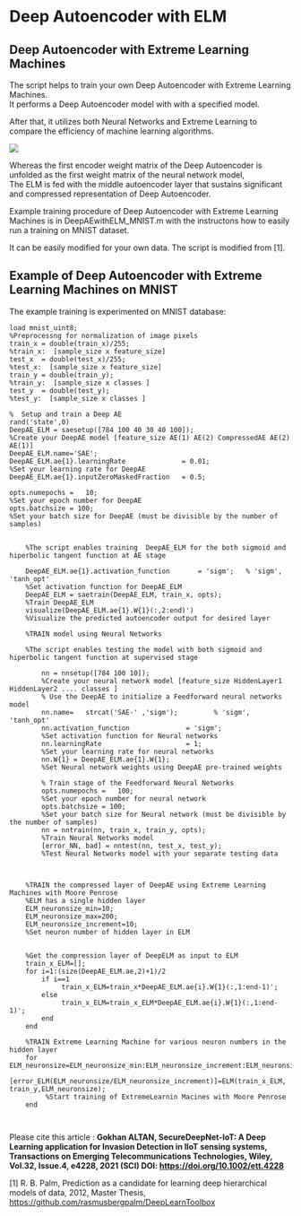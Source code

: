 # Deep Autoencoder with ELM
## Deep Autoencoder with Extreme Learning Machines

<div>
The script helps to train your own Deep Autoencoder with Extreme Learning Machines. <br>
It performs a Deep Autoencoder model with with a specified model. 

After that, it utilizes both Neural Networks and Extreme Learning to compare the efficiency of machine learning algorithms.

<img src="http://www.gokhanaltan.com/wp-content/uploads/DeeAEwithELM.png">

Whereas the first encoder weight matrix of the Deep Autoencoder is unfolded as the first weight matrix of the neural network model, <br>
The ELM is fed with the middle autoencoder layer that sustains significant and compressed representation of Deep Autoencoder.

Example training procedure of Deep Autoencoder with Extreme Learning Machines is in DeepAEwithELM_MNIST.m with the instructons how to easily run a training on MNIST dataset. 

It can be easily modified for your own data. The script is modified from [1]. 

## Example of Deep Autoencoder with Extreme Learning Machines on MNIST

The example training is experimented on MNIST database:
```
load mnist_uint8;
%Preprocessng for normalization of image pixels
train_x = double(train_x)/255;
%train_x:  [sample_size x feature_size]
test_x  = double(test_x)/255;
%test_x:  [sample_size x feature_size]
train_y = double(train_y);
%train_y:  [sample_size x classes ]
test_y  = double(test_y);
%test_y:  [sample_size x classes ]

%  Setup and train a Deep AE
rand('state',0)
DeepAE_ELM = saesetup([784 100 40 30 40 100]);
%Create your DeepAE model [feature_size AE(1) AE(2) CompressedAE AE(2) AE(1)]
DeepAE_ELM.name='SAE';
DeepAE_ELM.ae{1}.learningRate              = 0.01;
%Set your learning rate for DeepAE
DeepAE_ELM.ae{1}.inputZeroMaskedFraction   = 0.5;

opts.numepochs =   10;
%Set your epoch number for DeepAE
opts.batchsize = 100;
%Set your batch size for DeepAE (must be divisible by the number of samples)


    %The script enables training  DeepAE_ELM for the both sigmoid and hiperbolic tangent function at AE stage   
    
    DeepAE_ELM.ae{1}.activation_function       = 'sigm';   % 'sigm', 'tanh_opt'
    %Set activation function for DeepAE_ELM    
    DeepAE_ELM = saetrain(DeepAE_ELM, train_x, opts);
    %Train DeepAE_ELM
    visualize(DeepAE_ELM.ae{1}.W{1}(:,2:end)')
    %Visualize the predicted autoencoder output for desired layer
    
    %TRAIN model using Neural Networks 
    
    %The script enables testing the model with both sigmoid and hiperbolic tangent function at supervised stage   
        
        nn = nnsetup([784 100 10]);
        %Create your neural network model [feature_size HiddenLayer1 HiddenLayer2 .... classes ]
        % Use the DeepAE to initialize a Feedforward neural networks model
        nn.name=   strcat('SAE-' ,'sigm');         % 'sigm', 'tanh_opt'
        nn.activation_function              = 'sigm';
        %Set activation function for Neural networks
        nn.learningRate                     = 1;
        %Set your learning rate for neural networks
        nn.W{1} = DeepAE_ELM.ae{1}.W{1};
        %Set Neural network weights using DeepAE pre-trained weights

        % Train stage of the Feedforward Neural Networks
        opts.numepochs =   100;
        %Set your epoch number for neural network
        opts.batchsize = 100;
        %Set your batch size for Neural network (must be divisible by the number of samples)
        nn = nntrain(nn, train_x, train_y, opts);
        %Train Neural Networks model
        [error_NN, bad] = nntest(nn, test_x, test_y);
        %Test Neural Networks model with your separate testing data
        

    
    %TRAIN the compressed layer of DeepAE using Extreme Learning Machines with Moore Penrose
    %ELM has a single hidden layer 
    ELM_neuronsize_min=10;
    ELM_neuronsize_max=200;
    ELM_neuronsize_increment=10;
    %Set neuron number of hidden layer in ELM
    
    
    %Get the compression layer of DeepELM as input to ELM
    train_x_ELM=[];
    for i=1:(size(DeepAE_ELM.ae,2)+1)/2
        if i==1
             train_x_ELM=train_x*DeepAE_ELM.ae{i}.W{1}(:,1:end-1)';
        else
             train_x_ELM=train_x_ELM*DeepAE_ELM.ae{i}.W{1}(:,1:end-1)';
        end        
    end
    
    %TRAIN Extreme Learning Machine for various neuron numbers in the hidden layer
    for ELM_neuronsize=ELM_neuronsize_min:ELM_neuronsize_increment:ELM_neuronsize_max
        [error_ELM(ELM_neuronsize/ELM_neuronsize_increment)]=ELM(train_x_ELM, train_y,ELM_neuronsize);
         %Start training of ExtremeLearnin Macines with Moore Penrose
    end  
    
    
```


Please cite this article : <b>Gokhan ALTAN, SecureDeepNet-IoT: A Deep Learning application for Invasion Detection in IIoT sensing systems, Transactions on Emerging Telecommunications Technologies, Wiley, Vol.32, Issue.4, e4228, 2021 (SCI) DOI: https://doi.org/10.1002/ett.4228 </b>


[1] R. B. Palm, Prediction as a candidate for learning deep hierarchical models of data, 2012, Master Thesis, https://github.com/rasmusbergpalm/DeepLearnToolbox
    

</div>
